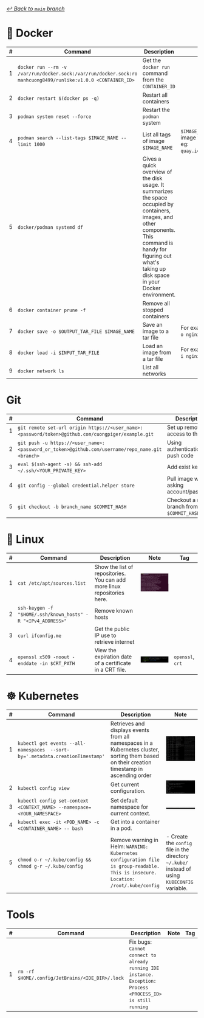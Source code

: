 ###### [_↩ Back to `main` branch_](https://github.com/cuongpiger/cloud)

# 🐳 Docker
|#|Command|Description|Note|Tag|
|-|-|-|-|-|
|1|`docker run --rm -v /var/run/docker.sock:/var/run/docker.sock:ro manhcuong8499/runlike:v1.0.0 <CONTAINER_ID>`|Get the `docker run` command from the `CONTAINER_ID`|||
|2|`docker restart $(docker ps -q)`|Restart all containers|||
|3|`podman system reset --force`|Restart the `podman` system||`podman`|
|4|`podman search --list-tags $IMAGE_NAME --limit 1000`|List all tags of image `$IMAGE_NAME`|`$IMAGE_NAME` is the name of image without specific tag, eg: `quay.io/cuongdm8499/fedora`|`podman`|
|5|`docker/podman systemd df`|Gives a quick overview of the disk usage. It summarizes the space occupied by containers, images, and other components. This command is handy for figuring out what's taking up disk space in your Docker environment.||
|6|`docker container prune -f`|Remove all stopped containers||
|7|`docker save -o $OUTPUT_TAR_FILE $IMAGE_NAME`|Save an image to a tar file|For example: `docker save -o nginx.tar nginx`||
|8|`docker load -i $INPUT_TAR_FILE`|Load an image from a tar file|For example: `docker load -i nginx.tar`||
|9|`docker network ls`|List all networks|||

# Git
|#|Command|Description|Note|
|-|-|-|-|
|1|`git remote set-url origin https://<user_name>:<password/token>@github.com/cuongpiger/example.git`|Set up remote access to the repo||
|2|`git push -u https://<user_name>:<password_or_token>@github.com/username/repo_name.git <branch>`|Using authentication to push code||
|3|`eval $(ssh-agent -s) && ssh-add ~/.ssh/<YOUR_PRIVATE_KEY>`|Add exist keys||
|4|`git config --global credential.helper store`|Pull image without asking account/password||
|5|`git checkout -b branch_name $COMMIT_HASH`|Checkout a new branch from the `$COMMIT_HASH`||

# 🐧 Linux
|#|Command|Description|Note|Tag|
|-|-|-|-|-|
|1|`cat /etc/apt/sources.list`|Show the list of repositories. You can add more linux repositories here.|![](./img/linux/01.png)||
|2|`ssh-keygen -f "$HOME/.ssh/known_hosts" -R "<IPv4_ADDRESS>"`|Remove known hosts|||
|3|`curl ifconfig.me`|Get the public IP use to retrieve internet|||
|4|`openssl x509 -noout -enddate -in $CRT_PATH`|View the expiration date of a certificate in a CRT file.|![](./img/linux/02.png)|`openssl`, `crt`|

# ☸ Kubernetes
|#|Command|Description|Note|
|-|-|-|-|
|1|`kubectl get events --all-namespaces  --sort-by='.metadata.creationTimestamp'`|Retrieves and displays events from all namespaces in a Kubernetes cluster, sorting them based on their creation timestamp in ascending order|![](./img/k8s/01.png)|
|2|`kubectl config view`|Get current configuration.|![](./img/k8s/02.png)|
|3|`kubectl config set-context <CONTEXT_NAME> --namespace=<YOUR_NAMESPACE>`|Set default namespace for current context.|![](./img/k8s/03.png)|
|4|`kubectl exec -it <POD_NAME> -c <CONTAINER_NAME> -- bash`|Get into a container in a pod.||
|5|`chmod o-r ~/.kube/config && chmod g-r ~/.kube/config`|Remove warning in Helm: `WARNING: Kubernetes configuration file is group-readable. This is insecure. Location: /root/.kube/config`|- Create the `config` file in the directory `~/.kube/` instead of using `KUBECONFIG` variable.|

# Tools
|#|Command|Description|Note|Tag|
|-|-|-|-|-|
|1|`rm -rf $HOME/.config/JetBrains/<IDE_DIR>/.lock`|Fix bugs: `Cannot connect to already running IDE instance. Exception: Process <PROCESS_ID> is still running`|||

